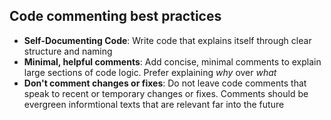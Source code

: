 ## Code commenting best practices

- **Self-Documenting Code**: Write code that explains itself through clear structure and naming
- **Minimal, helpful comments**: Add concise, minimal comments to explain large sections of code logic. Prefer explaining _why_ over _what_
- **Don't comment changes or fixes**: Do not leave code comments that speak to recent or temporary changes or fixes. Comments should be evergreen informtional texts that are relevant far into the future
